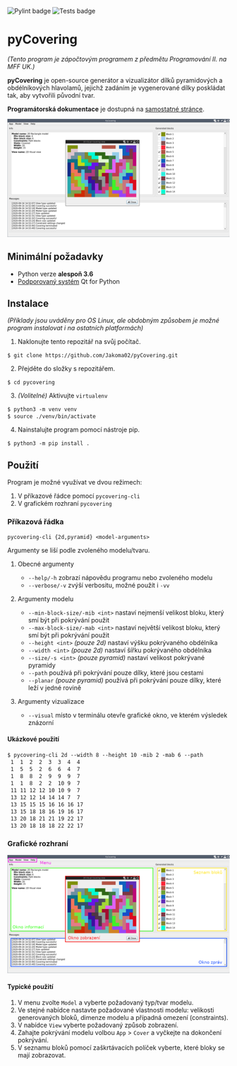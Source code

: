 ![Pylint badge](https://github.com/Jakoma02/covering/workflows/Pylint/badge.svg)
![Tests badge](https://github.com/Jakoma02/covering/workflows/Python%20tests/badge.svg)

# pyCovering
_(Tento program je zápočtovým programem z předmětu Programování II. na MFF UK.)_

**pyCovering** je open-source generátor a vizualizátor dílků pyramidových
a obdélníkových hlavolamů, jejichž zadáním je vygenerované dílky poskládat
tak, aby vytvořili původní tvar.

**Programátorská dokumentace** je dostupná na [samostatné stránce](DEV_DOCS.md).

![Screenshot](images/gui_screenshot.png)

## Minimální požadavky
- Python verze **alespoň 3.6**
- [Podporovaný systém](https://wiki.qt.io/Qt_for_Python) Qt for Python

## Instalace

_(Příklady jsou uváděny pro OS Linux, ale obdobným způsobem je možné
program instalovat i na ostatních platformách)_

1) Naklonujte tento repozitář na svůj počítač.
```
$ git clone https://github.com/Jakoma02/pyCovering.git
```

2) Přejděte do složky s repozitářem.
```
$ cd pycovering
```

3) _(Volitelné)_ Aktivujte `virtualenv`
```
$ python3 -m venv venv
$ source ./venv/bin/activate
```

4) Nainstalujte program pomocí nástroje pip.
```
$ python3 -m pip install .
```

## Použití
Program je možné využívat ve dvou režimech:

 1) V příkazové řádce pomocí `pycovering-cli`
 2) V grafickém rozhraní `pycovering`

### Příkazová řádka
```
pycovering-cli {2d,pyramid} <model-arguments>
```

Argumenty se liší podle zvoleného modelu/tvaru.

1) Obecné argumenty
   - `--help/-h` zobrazí nápovědu programu nebo zvoleného modelu
   - `--verbose/-v` zvýší verbositu, možné použít i `-vv`

2) Argumenty modelu
   - `--min-block-size/-mib <int>` nastaví nejmenší velikost bloku,
		který smí být při pokrývání použit
   - `--max-block-size/-mab <int>` nastaví největší velikost bloku,
		který smí být při pokrývání použit
   - `--height <int>` _(pouze 2d)_ nastaví výšku pokrývaného obdélníka
   - `--width <int>` _(pouze 2d)_ nastaví šířku pokrývaného obdélníka
   - `--size/-s <int>` _(pouze pyramid)_  nastaví velikost pokrývané pyramidy
   - `--path` používá při pokrývání pouze dílky, které jsou cestami
   - `--planar` _(pouze pyramid)_ používá při pokrývání pouze dílky,
		které leží v jedné rovině

3) Argumenty vizualizace
   - `--visual` místo v terminálu otevře grafické okno, ve kterém výsledek
	znázorní

#### Ukázkové použití
```
$ pycovering-cli 2d --width 8 --height 10 -mib 2 -mab 6 --path
 1  1  2  2  3  3  4  4 
 1  5  5  2  6  6  4  7 
 1  8  8  2  9  9  9  7 
 1  1  8  2  2  10 9  7 
 11 11 12 12 10 10 9  7 
 13 12 12 14 14 14 7  7 
 13 15 15 15 16 16 16 17
 13 15 18 18 16 19 16 17
 13 20 18 21 21 19 22 17
 13 20 18 18 18 22 22 17
```

### Grafické rozhraní
![Popsaný screenshot](images/gui_screenshot_with_description.png)

#### Typické použití

1) V menu zvolte `Model` a  vyberte požadovaný typ/tvar modelu.
2) Ve stejné nabídce nastavte požadované vlastnosti modelu: velikosti
	generovaných bloků, dimenze modelu a případná omezení (constraints).
3) V nabídce `View` vyberte požadovaný způsob zobrazení.
4) Zahajte pokrývání modelu volbou `App` > `Cover` a vyčkejte na dokončení
	pokrývání.
5) V seznamu bloků pomocí zaškrtávacích políček vyberte, které bloky
	se mají zobrazovat.
